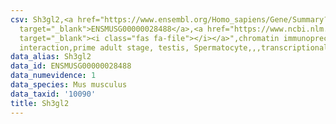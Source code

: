 ```yaml
---
csv: Sh3gl2,<a href="https://www.ensembl.org/Homo_sapiens/Gene/Summary?db=core;g=ENSMUSG00000028488"
  target="_blank">ENSMUSG00000028488</a>,<a href="https://www.ncbi.nlm.nih.gov/pubmed/25450459"
  target="_blank"><i class="fas fa-file"></i></a>",chromatin immunoprecipitation assay,direct
  interaction,prime adult stage, testis, Spermatocyte,,,transcriptional regulation,
data_alias: Sh3gl2
data_id: ENSMUSG00000028488
data_numevidence: 1
data_species: Mus musculus
data_taxid: '10090'
title: Sh3gl2
---
```

